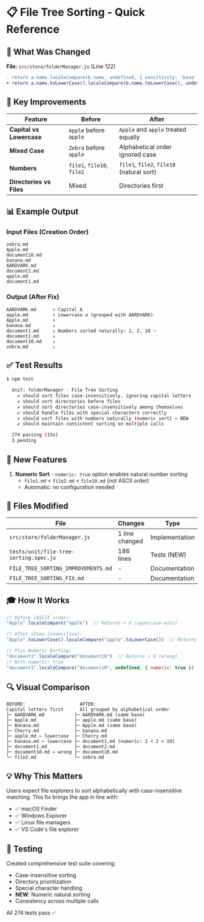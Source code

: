 # 📋 File Tree Sorting - Quick Reference

## 🔧 What Was Changed

**File:** `src/store/folderManager.js` (Line 122)

```diff
- return a.name.localeCompare(b.name, undefined, { sensitivity: 'base' });
+ return a.name.toLowerCase().localeCompare(b.name.toLowerCase(), undefined, { numeric: true });
```

## 🎯 Key Improvements

| Feature | Before | After |
|---------|--------|-------|
| **Capital vs Lowercase** | `Apple` before `apple` | `Apple` and `apple` treated equally |
| **Mixed Case** | `Zebra` before `apple` | Alphabetical order ignored case |
| **Numbers** | `file1`, `file10`, `file2` | `file1`, `file2`, `file10` (natural sort) |
| **Directories vs Files** | Mixed | Directories first |

## 📊 Example Output

### Input Files (Creation Order)
```
zebra.md
Apple.md
document10.md
banana.md
AARDVARK.md
document2.md
apple.md
document1.md
```

### Output (After Fix)
```
AARDVARK.md      ↑ Capital A
apple.md         ↑ Lowercase a (grouped with AARDVARK)
Apple.md         ↑
banana.md        ↓
document1.md     ↓ Numbers sorted naturally: 1, 2, 10 ✨
document2.md     ↓
document10.md    ↓
zebra.md         ↓
```

## ✅ Test Results

```bash
$ npm test

  Unit: folderManager - File Tree Sorting
    ✔ should sort files case-insensitively, ignoring capital letters
    ✔ should sort directories before files
    ✔ should sort directories case-insensitively among themselves
    ✔ should handle files with special characters correctly
    ✔ should sort files with numbers naturally (numeric sort) ← NEW
    ✔ should maintain consistent sorting on multiple calls

  274 passing (13s)
  3 pending
```

## 🚀 New Features

1. **Numeric Sort** - `numeric: true` option enables natural number sorting
   - `file1.md` < `file2.md` < `file10.md` (not ASCII order)
   - Automatic: no configuration needed

## 📁 Files Modified

| File | Changes | Type |
|------|---------|------|
| `src/store/folderManager.js` | 1 line changed | Implementation |
| `tests/unit/file-tree-sorting.spec.js` | 186 lines | Tests (NEW) |
| `FILE_TREE_SORTING_IMPROVEMENTS.md` | - | Documentation |
| `FILE_TREE_SORTING_FIX.md` | - | Documentation |

## 🎓 How It Works

```javascript
// Before (ASCII order):
"Apple".localeCompare("apple")  // Returns < 0 (uppercase wins)

// After (Case-insensitive):
"Apple".toLowerCase().localeCompare("apple".toLowerCase())  // Returns 0 (equal)

// Plus Numeric Sorting:
"document1".localeCompare("document10")  // Returns > 0 (wrong)
// With numeric: true
"document1".localeCompare("document10", undefined, { numeric: true })  // Returns < 0 (correct!)
```

## 🔍 Visual Comparison

```
BEFORE:                    AFTER:
Capital letters first      All grouped by alphabetical order
├─ AARDVARK.md           ├─ AARDVARK.md (same base)
├─ Apple.md              ├─ apple.md (same base)
├─ Banana.md             ├─ Apple.md (same base)
├─ Cherry.md             ├─ banana.md
├─ apple.md ← lowercase  ├─ Cherry.md
├─ banana.md ← lowercase ├─ document1.md (numeric: 1 < 2 < 10)
├─ document1.md          ├─ document2.md
├─ document10.md ← wrong ├─ document10.md
└─ file2.md              └─ zebra.md
```

## 💡 Why This Matters

Users expect file explorers to sort alphabetically with case-insensitive matching. This fix brings the app in line with:
- ✅ macOS Finder
- ✅ Windows Explorer  
- ✅ Linux file managers
- ✅ VS Code's file explorer

## 🧪 Testing

Created comprehensive test suite covering:
- Case-insensitive sorting
- Directory prioritization
- Special character handling
- **NEW**: Numeric natural sorting
- Consistency across multiple calls

All 274 tests pass ✅
